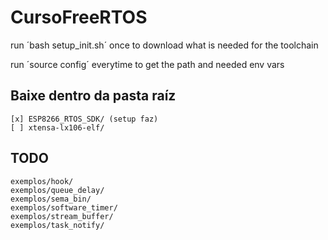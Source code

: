 # CursoFreeRTOS

run ´bash setup\_init.sh´ once to download what is needed for the toolchain

run ´source config´ everytime to get the path and needed env vars


## Baixe dentro da pasta raíz
	[x] ESP8266_RTOS_SDK/ (setup faz)
	[ ] xtensa-lx106-elf/

## TODO
	exemplos/hook/
	exemplos/queue_delay/
	exemplos/sema_bin/
	exemplos/software_timer/
	exemplos/stream_buffer/
	exemplos/task_notify/


